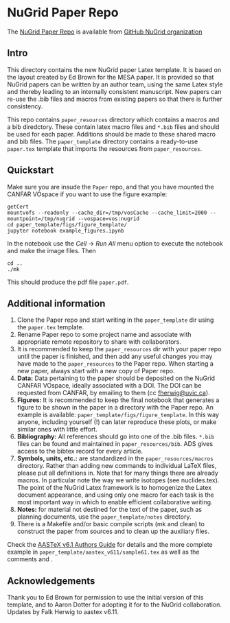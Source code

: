 # NuGrid Paper Repo

The [NuGrid Paper Repo](https://github.com/NuGrid/Paper) is available
from [GitHub NuGrid organization](https://github.com/NuGrid)

## Intro

This directory contains the new NuGrid paper Latex template.  It is
based on the layout created by Ed Brown for the MESA paper.  It is
provided so that NuGrid papers can be written by an author team, using
the same Latex style and thereby leading to an internally consistent
manuscript. New papers can re-use the .bib files and macros from
existing papers so that there is further consistency.

This repo contains `paper_resources` directory which contains a macros
and a bib diredctory. These contain latex macro files and `*.bib`
files and should be used for each paper. Additions should be made to
these shared macro and bib files.  The `paper_template` directory
contains a ready-to-use `paper.tex` template that imports the
resources from `paper_resources`.

## Quickstart

Make sure you are insude the `Paper` repo, and that you have mounted the CANFAR VOspace if you want to use the figure example:
```
getCert
mountvofs --readonly --cache_dir=/tmp/vosCache --cache_limit=2000 --mountpoint=/tmp/nugrid --vospace=vos:nugrid
cd paper_template/figs/figure_template/
jupyter notebook example_figures.ipynb
```
In the notebook use the _Cell_ $\rightarrow$ _Run All_ menu option to execute the notebook and make the image files. Then 
```
cd ..
./mk
```
This should produce the pdf file `paper.pdf`.


## Additional information

1. Clone the Paper repo and start writing in the `paper_template` dir using the `paper.tex` template. 
2. Rename Paper repo to some project name and associate with appropriate remote repository to share with collaborators. 
3. It is recommended to keep the `paper_resources` dir with your paper repo until the paper is finished,
and then add any useful changes you may have made to the `paper_resources` to the Paper repo.  When starting a new paper, always start
with a new copy of Paper repo.
3. **Data:** Data pertaining to the paper should be deposited  on the NuGrid CANFAR VOspace, ideally associated with a DOI. The DOI can be requested from CANFAR, by emailing to them (cc fherwig@uvic.ca). 
4. **Figures:** It is recommended to keep the final notebook that generates a figure to be shown in the paper in a directory with the Paper repo. An example is available: `paper_template/figs/figure_template`. In this way anyone, including yourself (!) can later reproduce these plots, or make similar ones with little effort.
4. **Bibliography:**   All references should go into one of the .bib files. `*.bib` files can be found and maintained in `paper_resources/bib`.
   ADS gives access to the bibtex record for every article.
5. **Symbols, units, etc.:** are standardized in the  `paper_resources/macros` directory. Rather than adding new commands to individual LaTeX files, please put all definitions in. Note that for many things there are
   already macros. In particular note the way we write isotopes (see
   nuclides.tex). The point of the NuGrid Latex framework is to
   homogenize the Latex document appearance, and using only one macro
   for each task is the most important way in which to enable efficient collaborative writing.
6. **Notes:** for material not destined for the text of the paper, such as planning documents, use the `paper_template/notes` directory.
7. There is a Makefile and/or basic compile scripts (mk and clean) 
   to construct the paper from sources and to clean up the auxiliary 
   files.

Check the [AASTeX v6.1 Authors Guide](http://journals.aas.org/authors/aastex/aasguide61.html)  for details and the more complete example in `paper_template/aastex_v611/sample61.tex` as well as the comments and .

## Acknowledgements
Thank you to Ed Brown for permission to use the initial version of
this template, and to Aaron Dotter for adopting it for to the NuGrid
collaboration.  Updates by Falk Herwig to aastex v6.11.

